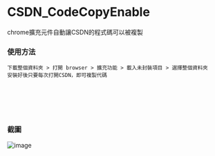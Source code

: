 # CSDN_CodeCopyEnable
chrome擴充元件自動讓CSDN的程式碼可以被複製

### 使用方法
```
下載整個資料夾 > 打開 browser > 擴充功能 > 載入未封裝項目 > 選擇整個資料夾
安裝好後只要每次打開CSDN，即可複製代碼
```
<br><br><br><br>

### 截圖
![image](https://github.com/NaoCoding/CSDN_CodeCopyEnable/assets/86964895/afcd9080-e58e-4fd9-b33d-8683407ff39a)

